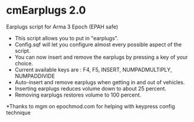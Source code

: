 # cmEarplugs 2.0
Earplugs script for Arma 3 Epoch (EPAH safe)

- This script allows you to put in "earplugs".
- Config.sqf will let you configure almost every possible aspect of the script.
- You can now insert and remove the earplugs by pressing a key of your choice. 
- Current available keys are : F4, F5, INSERT, NUMPADMULTIPLY, NUMPADDIVIDE
- Auto-insert and remove earplugs when getting in and out of vehicles.
- Inserting earplugs reduces volume down to about 25 percent.
- Removing earplugs restores volume to 100 percent.


*Thanks to mgm on epochmod.com for helping with keypress config technique

